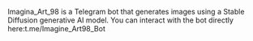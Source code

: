 Imagina_Art_98 is a Telegram bot that generates images using a Stable Diffusion generative AI model.
You can interact with the bot directly here:t.me/Imagine_Art98_Bot

